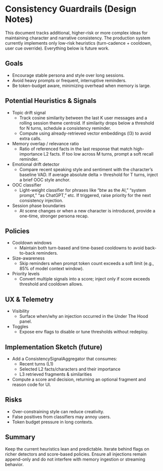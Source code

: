 # Consistency Guardrails (Design Notes)

This document tracks additional, higher-risk or more complex ideas for maintaining character and narrative consistency. The production system currently implements only low-risk heuristics (turn-cadence + cooldown, user cue override). Everything below is future work.

## Goals

* Encourage stable persona and style over long sessions.
* Avoid heavy prompts or frequent, interruptive reminders.
* Be token-budget aware, minimizing overhead when memory is large.

## Potential Heuristics & Signals

* Topic drift signal
	* Track cosine similarity between the last K user messages and a rolling session theme centroid. If similarity drops below a threshold for N turns, schedule a consistency reminder.
	* Compute using already-retrieved vector embeddings (l3) to avoid extra calls.
* Memory overlap / relevance ratio
	* Ratio of referenced facts in the last response that match high-importance L2 facts. If too low across M turns, prompt a soft recall reminder.
* Emotional drift detector
	* Compare recent speaking style and sentiment with the character’s baseline VAD. If average absolute delta > threshold for T turns, inject a brief OOC style anchor.
* OOC classifier
	* Light-weight classifier for phrases like “btw as the AI,” “system prompt,” “as ChatGPT,” etc. If triggered, raise priority for the next consistency injection.
* Session phase boundaries
	* At scene changes or when a new character is introduced, provide a one-time, stronger persona recap.

## Policies

* Cooldown windows
	* Maintain both turn-based and time-based cooldowns to avoid back-to-back reminders.
* Size-awareness
	* Skip reminders when prompt token count exceeds a soft limit (e.g., 85% of model context window).
* Priority levels
	* Convert multiple signals into a score; inject only if score exceeds threshold and cooldown allows.

## UX & Telemetry

* Visibility
	* Surface when/why an injection occurred in the Under The Hood panel.
* Toggles
	* Expose env flags to disable or tune thresholds without redeploy.

## Implementation Sketch (future)

* Add a ConsistencySignalAggregator that consumes:
	* Recent turns (L1)
	* Selected L2 facts/characters and their importance
	* L3 retrieved fragments & similarities
* Compute a score and decision, returning an optional fragment and reason code for UI.

## Risks

- Over-constraining style can reduce creativity.
- False positives from classifiers may annoy users.
- Token budget pressure in long contexts.

## Summary

Keep the current heuristics lean and predictable. Iterate behind flags on richer detectors and score-based policies. Ensure all injections remain append-only and do not interfere with memory ingestion or streaming behavior.
